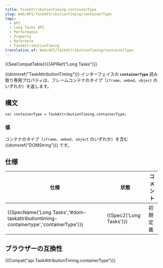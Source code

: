 ```yaml
---
title: TaskAttributionTiming.containerType
slug: Web/API/TaskAttributionTiming/containerType
tags:
  - API
  - Long Tasks API
  - Performance
  - Property
  - Reference
  - TaskAttributionTiming
translation_of: Web/API/TaskAttributionTiming/containerType
---
```

{{SeeCompatTable}}{{APIRef("Long Tasks")}}

{{domxref("TaskAttributionTiming")}} インターフェイスの **`containerType`** 読み取り専用プロパティは、フレームコンテナのタイプ（`iframe`、`embed`、`object` のいずれか）を返します。

## 構文

```
var containerType = TaskAttributionTiming.containerType;
```

### 値

コンテナのタイプ（`iframe`、`embed`、`object` のいずれか）を含む {{domxref("DOMString")}} です。

## 仕様

| 仕様                                                                                                             | 状態                             | コメント |
| ---------------------------------------------------------------------------------------------------------------- | -------------------------------- | -------- |
| {{SpecName('Long Tasks','#dom-taskattributiontiming-containertype','containerType')}} | {{Spec2('Long Tasks')}} | 初期定義 |

## ブラウザーの互換性

{{Compat("api.TaskAttributionTiming.containerType")}}
